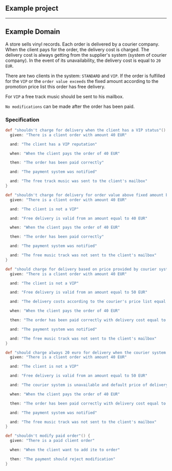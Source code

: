 Example project
----------------------
----------------------

## Example Domain

A store sells vinyl records.
Each order is delivered by a courier company.
When the client pays for the order, the delivery cost is charged.
The delivery cost is always getting from the supplier's system (system of courier company).
In the event of its unavailability, the delivery cost is equal to `20 EUR`.

There are two clients in the system: `STANDARD` and `VIP`.
If the order is fulfilled for the `VIP` or the `order value exceeds` the fixed amount according to the promotion price list
this order has free delivery.

For `VIP` a free track music should be sent to his mailbox.

`No modifications` can be made after the order has been paid.

### Specification

```groovy
def "shouldn't charge for delivery when the client has a VIP status"() {
  given: "There is a client order with amount 40 EUR"

  and: "The client has a VIP reputation"

  when: "When the client pays the order of 40 EUR"

  then: "The order has been paid correctly"

  and: "The payment system was notified"

  and: "The free track music was sent to the client's mailbox"
}

def "shouldn't charge for delivery for order value above fixed amount based on promotion price list"() {
  given: "There is a client order with amount 40 EUR"

  and: "The client is not a VIP"

  and: "Free delivery is valid from an amount equal to 40 EUR"

  when: "When the client pays the order of 40 EUR"

  then: "The order has been paid correctly"

  and: "The payment system was notified"

  and: "The free music track was not sent to the client's mailbox"
}

def "should charge for delivery based on price provided by courier system"() {
  given: "There is a client order with amount 40 EUR"

  and: "The client is not a VIP"

  and: "Free delivery is valid from an amount equal to 50 EUR"

  and: "The delivery costs according to the courier's price list equal to 25 EUR"

  when: "When the client pays the order of 40 EUR"

  then: "The order has been paid correctly with delivery cost equal to 25 EUR"

  and: "The payment system was notified"

  and: "The free music track was not sent to the client's mailbox"
}

def "should charge always 20 euro for delivery when the courier system is unavailable"() {
  given: "There is a client order with amount 40 EUR"

  and: "The client is not a VIP"

  and: "Free delivery is valid from an amount equal to 50 EUR"

  and: "The courier system is unavailable and default price of delivery is 20 EUR"

  when: "When the client pays the order of 40 EUR"

  then: "The order has been paid correctly with delivery cost equal to 20 EUR"

  and: "The payment system was notified"

  and: "The free music track was not sent to the client's mailbox"
}

def "shouldn't modify paid order"() {
  given: "There is a paid client order"

  when: "When the client want to add ite to order"

  then: "The payment should reject modification"
}
```

